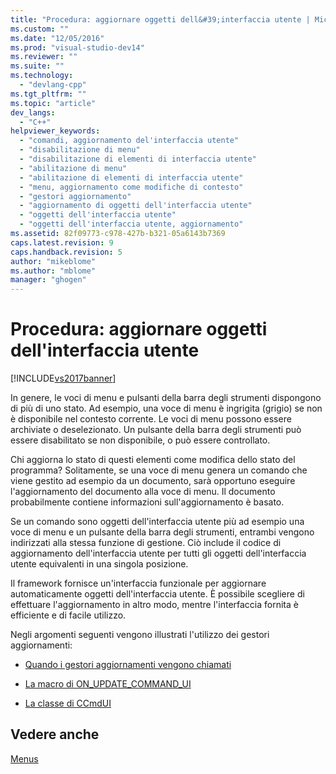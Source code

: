 ```yaml
---
title: "Procedura: aggiornare oggetti dell&#39;interfaccia utente | Microsoft Docs"
ms.custom: ""
ms.date: "12/05/2016"
ms.prod: "visual-studio-dev14"
ms.reviewer: ""
ms.suite: ""
ms.technology: 
  - "devlang-cpp"
ms.tgt_pltfrm: ""
ms.topic: "article"
dev_langs: 
  - "C++"
helpviewer_keywords: 
  - "comandi, aggiornamento del'interfaccia utente"
  - "disabilitazione di menu"
  - "disabilitazione di elementi di interfaccia utente"
  - "abilitazione di menu"
  - "abilitazione di elementi di interfaccia utente"
  - "menu, aggiornamento come modifiche di contesto"
  - "gestori aggiornamento"
  - "aggiornamento di oggetti dell'interfaccia utente"
  - "oggetti dell'interfaccia utente"
  - "oggetti dell'interfaccia utente, aggiornamento"
ms.assetid: 82f09773-c978-427b-b321-05a6143b7369
caps.latest.revision: 9
caps.handback.revision: 5
author: "mikeblome"
ms.author: "mblome"
manager: "ghogen"
---
```

# Procedura: aggiornare oggetti dell&#39;interfaccia utente
[!INCLUDE[vs2017banner](../assembler/inline/includes/vs2017banner.md)]

In genere, le voci di menu e pulsanti della barra degli strumenti dispongono di più di uno stato.  Ad esempio, una voce di menu è ingrigita \(grigio\) se non è disponibile nel contesto corrente.  Le voci di menu possono essere archiviate o deselezionato.  Un pulsante della barra degli strumenti può essere disabilitato se non disponibile, o può essere controllato.  
  
 Chi aggiorna lo stato di questi elementi come modifica dello stato del programma?  Solitamente, se una voce di menu genera un comando che viene gestito ad esempio da un documento, sarà opportuno eseguire l'aggiornamento del documento alla voce di menu.  Il documento probabilmente contiene informazioni sull'aggiornamento è basato.  
  
 Se un comando sono oggetti dell'interfaccia utente più ad esempio una voce di menu e un pulsante della barra degli strumenti, entrambi vengono indirizzati alla stessa funzione di gestione.  Ciò include il codice di aggiornamento dell'interfaccia utente per tutti gli oggetti dell'interfaccia utente equivalenti in una singola posizione.  
  
 Il framework fornisce un'interfaccia funzionale per aggiornare automaticamente oggetti dell'interfaccia utente.  È possibile scegliere di effettuare l'aggiornamento in altro modo, mentre l'interfaccia fornita è efficiente e di facile utilizzo.  
  
 Negli argomenti seguenti vengono illustrati l'utilizzo dei gestori aggiornamenti:  
  
-   [Quando i gestori aggiornamenti vengono chiamati](../mfc/when-update-handlers-are-called.md)  
  
-   [La macro di ON\_UPDATE\_COMMAND\_UI](../mfc/on-update-command-ui-macro.md)  
  
-   [La classe di CCmdUI](../mfc/the-ccmdui-class.md)  
  
## Vedere anche  
 [Menus](../mfc/menus-mfc.md)